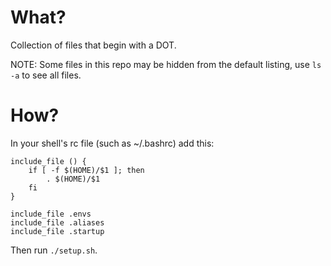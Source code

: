 # What?

Collection of files that begin with a DOT.

NOTE: Some files in this repo may be hidden from the default listing, use `ls -a` to see all files.

# How?

In your shell's rc file (such as ~/.bashrc) add this:
```
include_file () {
    if [ -f $(HOME)/$1 ]; then
        . $(HOME)/$1
    fi
}

include_file .envs
include_file .aliases
include_file .startup
```
Then run `./setup.sh`.

